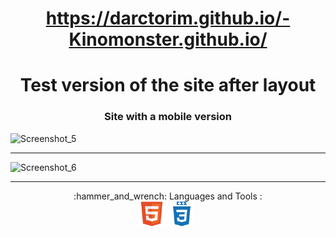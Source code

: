 # <div align="center"> https://darctorim.github.io/-Kinomonster.github.io/ </div>
<h1 align="center">Test version of the site after layout</h1>
<h3 align="center">Site with a mobile version</h3>

![Screenshot_5](https://user-images.githubusercontent.com/124584927/220344415-1466a4ba-0cd5-4d08-b005-7fba94093ec1.png)

---

![Screenshot_6](https://user-images.githubusercontent.com/124584927/220344425-4a432d44-2956-4a96-9d32-8f39b04d694b.png)

---

<div align="center">
:hammer_and_wrench: Languages and Tools :
  
<div>
  <img src="https://github.com/devicons/devicon/blob/master/icons/html5/html5-original.svg" title="HTML5" alt="HTML" width="40" height="40"/>&nbsp;
  <img src="https://github.com/devicons/devicon/blob/master/icons/css3/css3-plain-wordmark.svg"  title="CSS3" alt="CSS" width="40" height="40"/>&nbsp;
</div>  
